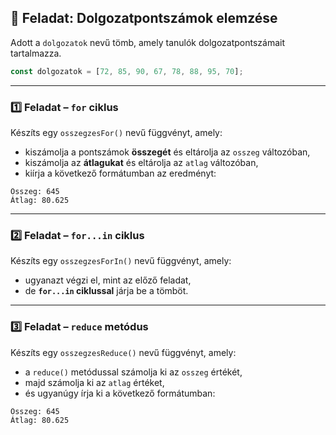 ## 🎯 **Feladat: Dolgozatpontszámok elemzése**

Adott a `dolgozatok` nevű tömb, amely tanulók dolgozatpontszámait tartalmazza.

```javascript
const dolgozatok = [72, 85, 90, 67, 78, 88, 95, 70];
```

---

### 1️⃣ Feladat – `for` ciklus

Készíts egy `osszegzesFor()` nevű függvényt, amely:

* kiszámolja a pontszámok **összegét** és eltárolja az `osszeg` változóban,
* kiszámolja az **átlagukat** és eltárolja az `atlag` változóban,
* kiírja a következő formátumban az eredményt:

```
Összeg: 645
Átlag: 80.625
```

---

### 2️⃣ Feladat – `for...in` ciklus

Készíts egy `osszegzesForIn()` nevű függvényt, amely:

* ugyanazt végzi el, mint az előző feladat,
* de **`for...in` ciklussal** járja be a tömböt.

---

### 3️⃣ Feladat – `reduce` metódus

Készíts egy `osszegzesReduce()` nevű függvényt, amely:

* a `reduce()` metódussal számolja ki az `osszeg` értékét,
* majd számolja ki az `atlag` értéket,
* és ugyanúgy írja ki a következő formátumban:

```
Összeg: 645
Átlag: 80.625
```


